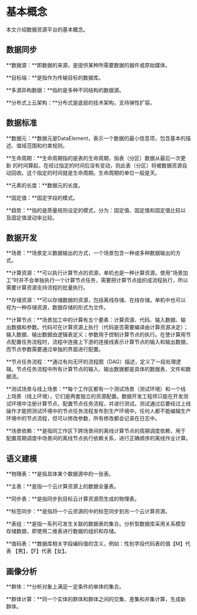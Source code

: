 # 基本概念

本文介绍数据资源平台的基本概念。

## 数据同步

**数据源：**即数据的来源，是提供某种所需要数据的器件或原始媒体。

**目标端：**是指作为传输目标的数据库。

**多源异构数据：**指的是多种不同结构的数据源。

**分布式上云架构：**分布式是底层的技术架构，支持弹性扩容。

## 数据标准

**数据元：**数据元是DataElement，表示一个数据的最小信息项，包含基本的描述、值域范围和约束规则。

**生命周期：**生命周期指的是表的生命周期，指表（分区）数据从最后一次更新 的时间算起，在经过指定的时间后没有变动，则此表（分区）将被数据资源自动回收。这个指定的时间就是生命周期。生命周期的单位一般是天。

**元素的长度：**数据元的长度。

**固定值：**固定字段的模式。

**趋势：**指的是质量规则设定的模式，分为：固定值、固定值和固定值比较以及固定值波动率比较。

## 数据开发

**场景：**场景定义数据输出的方式，一个场景包含一种或多种数据输出的方式。

**计算资源：**可以执行计算节点的资源，单机也是一种计算资源。使用“场景加工”时并不会单独执行一个计算节点任务，需要把计算节点组织成流程执行，所以需要计算资源支持流程的批量执行。

**存储资源：**可以存储数据的资源，包括离线存储、在线存储。单机中也可以视为一种存储资源，数据存储的形式为文件。

**计算节点：**场景加工中的计算有五个要素：计算资源、代码、输入数据、输出数据和参数。代码可在计算资源上执行（代码是否需要编译由计算资源决定）；输入数据、输出数据由逻辑表定义；参数用于控制计算节点的执行。在使计算用节点配置任务流程时，流程中连接上下游的连接线表示计算节点的输入和输出数据，而节点参数需要通过单独的界面进行配置。

**节点任务流程：**通过有向无环的流程图（DAG）描述，定义了一段处理逻辑。节点任务流程中所有计算节点的输入、输出数据都是具体的数据表、文件和数据流。

**测试场景与线上场景：**每个工作区都有一个测试场景（测试环境）和一个线上场景（线上环境），它们是两套独立的资源配置。数据开发工程师只能在开发测试环境中注册计算节点，配置节点任务流程，并进行测试。测试通过后要经过上线操作才能把测试环境中的节点任务流程发布到生产环境中。任何人都不能编辑生产环境中的节点流程，但可以修改参数，所有修改都会记录在日志中。

**场景依赖：**是指同工作区下跨场景间的离线计算节点的周期调度依赖，用于配置周期调度中场景间的离线节点执行依赖关系，进行正确顺序的离线作业计算。

## 语义建模

**物理表：**是指具体某个数据源中的一张表。

**主表：**是指一个云计算资源上的数据全量表。

**同步表：**是指同步到目标云计算资源而生成的物理表。

**标签同步：**是指将一个云资源的中的标签同步到另一个云计算资源。

**表组：**是指一系列可发生关联的数据表的集合。分析型数据库采用关系模型存储数据，即使用二维表进行数据的组织和存储。

**值码表：**数据库相关字段编码值的含义，例如：性别字段代码表的值【M】代表 【男】，【F】代表【女】。

## 画像分析

**群体：**分析对象上满足一定条件的单体的集合。

**群体计算：**同一个实体的群体和群体之间的交集、差集和并集计算，生成新群体。

